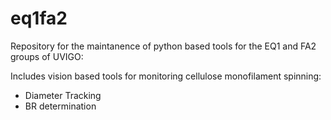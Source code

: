 # eq1fa2
Repository for the maintanence of python based tools for the EQ1 and FA2 groups of UVIGO:

Includes vision based tools for monitoring cellulose monofilament spinning:
  - Diameter Tracking
  - BR determination
